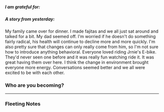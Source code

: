 ##### I am grateful for:



##### A story from yesterday:
My family came over for dinner. I made fajitas and we all just sat around and talked for a bit. My dad seemed off. I'm worried if he doesn't do something fairly radical, his health will continue to decline more and more quickly. I'm also pretty sure that changes can only really come from him, so I'm not sure how to introduce anything behavioral. 
Everyone loved riding Jrnie's E-bike. They'd never seen one before and it was really fun watching ride it. 
It was great having them over here. I think the change in environment brought everyone more energy. Conversations seemed better and we all were excited to be with each other.



### Who are you becoming?

---

### Fleeting Notes

